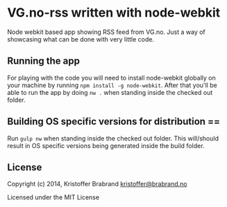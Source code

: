 # VG.no-rss written with node-webkit
Node webkit based app showing RSS feed from VG.no. Just a way of showcasing what can be done with very little code.

## Running the app
For playing with the code you will need to install node-webkit globally on your machine by running `npm install -g node-webkit`. After that you'll be able to run the app by doing `nw .` when standing inside the checked out folder.

## Building OS specific versions for distribution ==
Run `gulp nw` when standing inside the checked out folder. This will/should result in OS specific versions being generated inside the build folder.

## License
Copyright (c) 2014, Kristoffer Brabrand <kristoffer@brabrand.no>

Licensed under the MIT License
